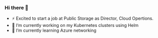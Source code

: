 ### Hi there 👋

- ⚡ Excited to start a job at Public Storage as Director, Cloud Opertions.
- 🔭 I’m currently working on my Kubernetes clusters using Helm
- 🌱 I’m currently learning Azure networking


<!--
**jfmatth/jfmatth** is a ✨ _special_ ✨ repository because its `README.md` (this file) appears on your GitHub profile.

Here are some ideas to get you started:

- 🔭 I’m currently working on ...
- 🌱 I’m currently learning ...
- 👯 I’m looking to collaborate on ...
- 🤔 I’m looking for help with ...
- 💬 Ask me about ...
- 📫 How to reach me: ...
- 😄 Pronouns: ...
- ⚡ Fun fact: ...
-->
